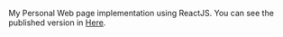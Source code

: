 My Personal Web page implementation using ReactJS. 
You can see the published version in [Here](https://shukueian.ir).
